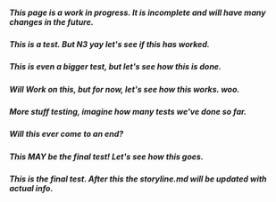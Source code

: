 ##### **This page is a work in progress. It is incomplete and will have many changes in the future.**

##### This is a test. But N3 yay let's see if this has worked.

##### This is even a bigger test, but let's see how this is done.

##### Will Work on this, but for now, let's see how this works. woo.

##### More stuff testing, imagine how many tests we've done so far.

##### Will this ever come to an end?

##### This MAY be the final test! Let's see how this goes.

##### This is the final test. After this the storyline.md will be updated with actual info.
